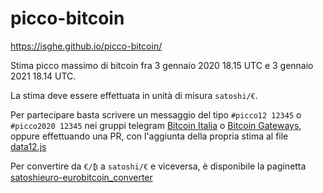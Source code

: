 # picco-bitcoin
https://isghe.github.io/picco-bitcoin/

Stima picco massimo di bitcoin fra 3 gennaio 2020 18.15 UTC e 3 gennaio 2021 18.14 UTC.

La stima deve essere effettuata in unità di misura `satoshi/€`.

Per partecipare basta scrivere un messaggio del tipo `#picco12 12345` o `#picco2020 12345` nei gruppi telegram [Bitcoin Italia](https://t.me/bitcoinIta) o [Bitcoin Gateways](https://t.me/bitcoinIta_Gateways), oppure effettuando una PR, con l'aggiunta della propria stima al file [data12.js](data12.js)

Per convertire da `€/₿` a `satoshi/€` e viceversa, è disponibile la paginetta [satoshieuro-eurobitcoin_converter](https://isghe.github.io/satoshieuro-eurobitcoin_converter/)
